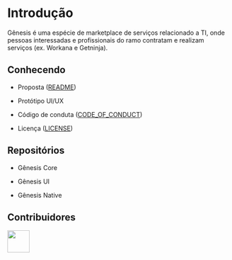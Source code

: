 # Introdução

Gênesis é uma espécie de marketplace de serviços relacionado a TI, onde pessoas interessadas e profissionais do ramo contratam e realizam serviços (ex. Workana e Getninja).

## Conhecendo 

* Proposta ([README](https://github.com/felipe-andersen/GENESIS/blob/main/README.md 'README'))

* Protótipo UI/UX

* Código de conduta ([CODE_OF_CONDUCT](https://github.com/felipe-andersen/GENESIS/blob/main/CODE_OF_CONDUCT.md 'CODE_OF_CONDUCT'))

* Licença ([LICENSE](https://github.com/felipe-andersen/GENESIS/blob/main/LICENSE.md 'LICENSE'))

## Repositórios

* Gênesis Core

* Gênesis UI

* Gênesis Native

## Contribuidores

<picture>
  <img src="https://avatars.githubusercontent.com/u/78663459?v=4" alt="" height="50px" ></img>
</picture>


